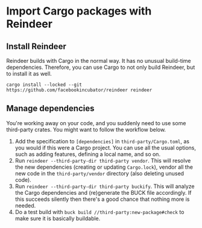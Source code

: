 # Import Cargo packages with Reindeer

## Install Reindeer

Reindeer builds with Cargo in the normal way. It has no unusual build-time dependencies. Therefore, you can use Cargo to not only build Reindeer, but to install it as well.

```
cargo install --locked --git https://github.com/facebookincubator/reindeer reindeer
```

## Manage dependencies

You're working away on your code, and you suddenly need to use some third-party crates. You might want to follow the workflow below.

1. Add the specification to `[dependencies]` in `third-party/Cargo.toml`, as you would if this were a Cargo project. You can use all the usual options, such as adding features, defining a local name, and so on.
2. Run `reindeer --third-party-dir third-party vendor`. This will resolve the new dependencies (creating or updating `Cargo.lock`), vendor all the new code in the `third-party/vendor` directory (also deleting unused code).
3. Run `reindeer --third-party-dir third-party buckify`. This will analyze the Cargo dependencies and (re)generate the BUCK file accordingly. If this succeeds silently then there's a good chance that nothing more is needed.
4. Do a test build with `buck build //third-party:new-package#check` to make sure it is basically buildable.

